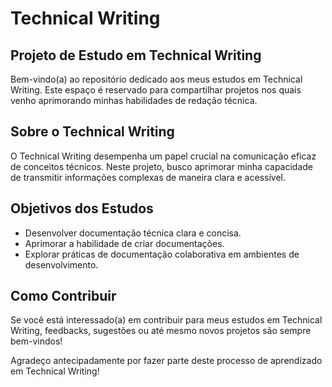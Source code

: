 # Technical Writing

## Projeto de Estudo em Technical Writing

Bem-vindo(a) ao repositório dedicado aos meus estudos em Technical Writing. Este espaço é reservado para compartilhar projetos nos quais venho aprimorando minhas habilidades de redação técnica.

## Sobre o Technical Writing

O Technical Writing desempenha um papel crucial na comunicação eficaz de conceitos técnicos. Neste projeto, busco aprimorar minha capacidade de transmitir informações complexas de maneira clara e acessível.

## Objetivos dos Estudos

- Desenvolver documentação técnica clara e concisa.
- Aprimorar a habilidade de criar documentações.
- Explorar práticas de documentação colaborativa em ambientes de desenvolvimento.

## Como Contribuir

Se você está interessado(a) em contribuir para meus estudos em Technical Writing, feedbacks, sugestões ou até mesmo novos projetos são sempre bem-vindos!

Agradeço antecipadamente por fazer parte deste processo de aprendizado em Technical Writing!

